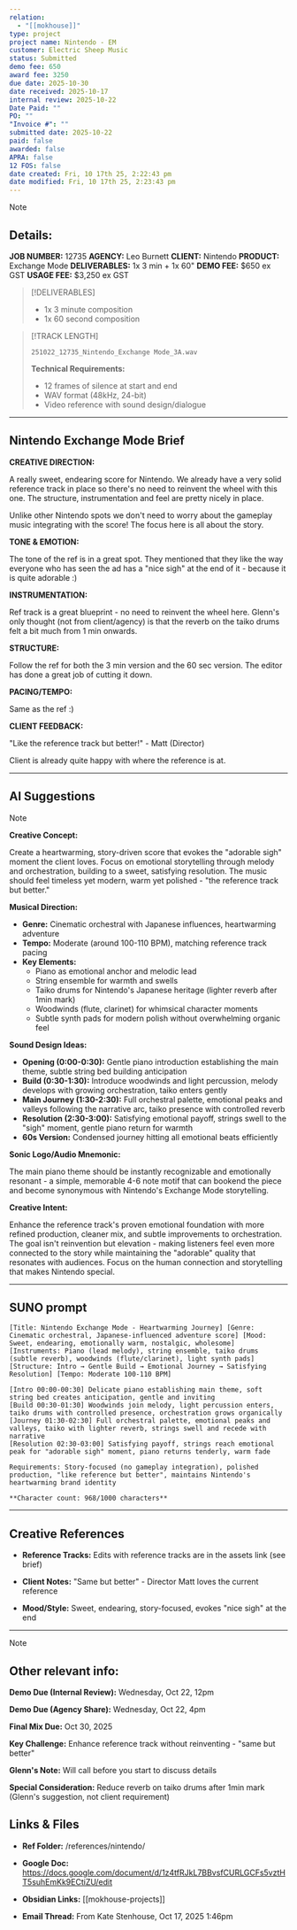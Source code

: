 ```yaml
---
relation:
  - "[[mokhouse]]"
type: project
project name: Nintendo - EM
customer: Electric Sheep Music
status: Submitted
demo fee: 650
award fee: 3250
due date: 2025-10-30
date received: 2025-10-17
internal review: 2025-10-22
Date Paid: ""
PO: ""
"Invoice #": ""
submitted date: 2025-10-22
paid: false
awarded: false
APRA: false
12 FOS: false
date created: Fri, 10 17th 25, 2:22:43 pm
date modified: Fri, 10 17th 25, 2:23:43 pm
---
```


> [!NOTE]
> ## Details:
>
> **JOB NUMBER:** 12735
> **AGENCY:** Leo Burnett
> **CLIENT:** Nintendo
> **PRODUCT:** Exchange Mode
> **DELIVERABLES:** 1x 3 min + 1x 60"
> **DEMO FEE:** $650 ex GST
> **USAGE FEE:** $3,250 ex GST

> [!DELIVERABLES]
>
> - 1x 3 minute composition
> - 1x 60 second composition

> [!TRACK LENGTH]
>
> ```251022_12735_Nintendo_Exchange Mode_3A.wav```
>
> **Technical Requirements:**
> - 12 frames of silence at start and end
> - WAV format (48kHz, 24-bit)
> - Video reference with sound design/dialogue

---

## Nintendo Exchange Mode Brief

**CREATIVE DIRECTION:**

A really sweet, endearing score for Nintendo. We already have a very solid reference track in place so there's no need to reinvent the wheel with this one. The structure, instrumentation and feel are pretty nicely in place.


Unlike other Nintendo spots we don't need to worry about the gameplay music integrating with the score! The focus here is all about the story.


**TONE & EMOTION:**

The tone of the ref is in a great spot. They mentioned that they like the way everyone who has seen the ad has a "nice sigh" at the end of it - because it is quite adorable :)


**INSTRUMENTATION:**

Ref track is a great blueprint - no need to reinvent the wheel here. Glenn's only thought (not from client/agency) is that the reverb on the taiko drums felt a bit much from 1 min onwards.


**STRUCTURE:**

Follow the ref for both the 3 min version and the 60 sec version. The editor has done a great job of cutting it down.


**PACING/TEMPO:**

Same as the ref :)


**CLIENT FEEDBACK:**

"Like the reference track but better!" - Matt (Director)

Client is already quite happy with where the reference is at.

---

## AI Suggestions

> [!NOTE]
> **Creative Concept:**
>
> Create a heartwarming, story-driven score that evokes the "adorable sigh" moment the client loves. Focus on emotional storytelling through melody and orchestration, building to a sweet, satisfying resolution. The music should feel timeless yet modern, warm yet polished - "the reference track but better."
>
>
> **Musical Direction:**
>
> - **Genre:** Cinematic orchestral with Japanese influences, heartwarming adventure
> - **Tempo:** Moderate (around 100-110 BPM), matching reference track pacing
> - **Key Elements:**
>   - Piano as emotional anchor and melodic lead
>   - String ensemble for warmth and swells
>   - Taiko drums for Nintendo's Japanese heritage (lighter reverb after 1min mark)
>   - Woodwinds (flute, clarinet) for whimsical character moments
>   - Subtle synth pads for modern polish without overwhelming organic feel
>
>
> **Sound Design Ideas:**
>
> - **Opening (0:00-0:30):** Gentle piano introduction establishing the main theme, subtle string bed building anticipation
> - **Build (0:30-1:30):** Introduce woodwinds and light percussion, melody develops with growing orchestration, taiko enters gently
> - **Main Journey (1:30-2:30):** Full orchestral palette, emotional peaks and valleys following the narrative arc, taiko presence with controlled reverb
> - **Resolution (2:30-3:00):** Satisfying emotional payoff, strings swell to the "sigh" moment, gentle piano return for warmth
> - **60s Version:** Condensed journey hitting all emotional beats efficiently
>
>
> **Sonic Logo/Audio Mnemonic:**
>
> The main piano theme should be instantly recognizable and emotionally resonant - a simple, memorable 4-6 note motif that can bookend the piece and become synonymous with Nintendo's Exchange Mode storytelling.
>
>
> **Creative Intent:**
>
> Enhance the reference track's proven emotional foundation with more refined production, cleaner mix, and subtle improvements to orchestration. The goal isn't reinvention but elevation - making listeners feel even more connected to the story while maintaining the "adorable" quality that resonates with audiences. Focus on the human connection and storytelling that makes Nintendo special.

---

## SUNO prompt

```
[Title: Nintendo Exchange Mode - Heartwarming Journey] [Genre: Cinematic orchestral, Japanese-influenced adventure score] [Mood: Sweet, endearing, emotionally warm, nostalgic, wholesome] [Instruments: Piano (lead melody), string ensemble, taiko drums (subtle reverb), woodwinds (flute/clarinet), light synth pads] [Structure: Intro → Gentle Build → Emotional Journey → Satisfying Resolution] [Tempo: Moderate 100-110 BPM]

[Intro 00:00-00:30] Delicate piano establishing main theme, soft string bed creates anticipation, gentle and inviting
[Build 00:30-01:30] Woodwinds join melody, light percussion enters, taiko drums with controlled presence, orchestration grows organically
[Journey 01:30-02:30] Full orchestral palette, emotional peaks and valleys, taiko with lighter reverb, strings swell and recede with narrative
[Resolution 02:30-03:00] Satisfying payoff, strings reach emotional peak for "adorable sigh" moment, piano returns tenderly, warm fade

Requirements: Story-focused (no gameplay integration), polished production, "like reference but better", maintains Nintendo's heartwarming brand identity

**Character count: 968/1000 characters**
```

---

## Creative References

- **Reference Tracks:** Edits with reference tracks are in the assets link (see brief)

- **Client Notes:** "Same but better" - Director Matt loves the current reference

- **Mood/Style:** Sweet, endearing, story-focused, evokes "nice sigh" at the end

---

> [!NOTE]
> ## Other relevant info:
>
> **Demo Due (Internal Review):** Wednesday, Oct 22, 12pm
>
> **Demo Due (Agency Share):** Wednesday, Oct 22, 4pm
>
> **Final Mix Due:** Oct 30, 2025
>
> **Key Challenge:** Enhance reference track without reinventing - "same but better"
>
> **Glenn's Note:** Will call before you start to discuss details
>
> **Special Consideration:** Reduce reverb on taiko drums after 1min mark (Glenn's suggestion, not client requirement)

## Links & Files

- **Ref Folder:** /references/nintendo/

- **Google Doc:** https://docs.google.com/document/d/1z4tfRJkL7BBvsfCURLGCFs5vztHT5suhEmKk9ECtiZU/edit

- **Obsidian Links:** [[mokhouse-projects]]

- **Email Thread:** From Kate Stenhouse, Oct 17, 2025 1:46pm
